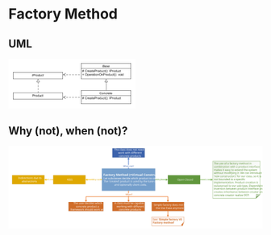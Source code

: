 # Factory Method
## UML
<img src=FactoryMethodUML.png width=50% height=50%>

## Why (not), when (not)?
<img src=FactoryMethod.svg>
